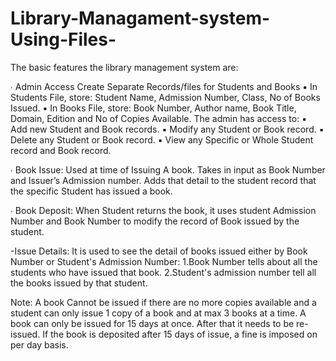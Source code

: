 # Library-Managament-system-Using-Files-
The basic features the library management system are: 

∙ Admin Access 
Create Separate Records/files for Students and Books 
▪ In Students File, store: Student Name, Admission Number, Class, No  of Books Issued. 
▪ In Books File, store: Book Number, Author name, Book Title,  Domain, Edition and No of Copies Available. 
The admin has access to: 
▪ Add new Student and Book records. 
▪ Modify any Student or Book record. 
▪ Delete any Student or Book record. 
▪ View any Specific or Whole Student record and Book record. 

∙ Book Issue: Used at time of Issuing A book. Takes in input as Book  Number and Issuer’s Admission number. Adds that detail to  the student record that the specific Student has issued a book.

∙ Book Deposit: When Student returns the book, it uses student Admission  Number and Book Number to modify the record of Book issued by the  student.

-Issue Details: It is used to see the detail of books issued either by Book Number or Student's Admission Number:
1.Book Number tells about all the students who have issued that book.
2.Student's admission number tell all the books issued by that student.

Note: A book Cannot be issued if there are no more copies available and  a student can only issue 1 copy of a book and at max 3 books at a time. A book can only be issued for 15 days at once. After that it needs to be  re-issued. If the book is deposited after 15 days of issue, a fine is imposed  on per day basis.

